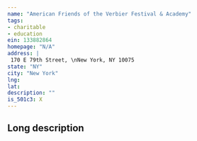 ```yaml
---
name: "American Friends of the Verbier Festival & Academy"
tags:
- charitable
- education
ein: 133882864
homepage: "N/A"
address: |
 170 E 79th Street, \nNew York, NY 10075
state: "NY"
city: "New York"
lng: 
lat: 
description: ""
is_501c3: X
---
```


## Long description


